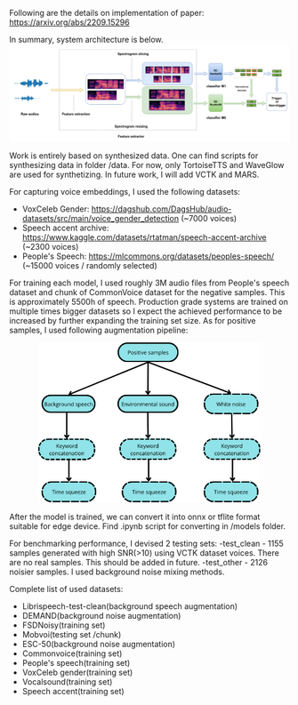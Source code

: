 Following are the details on implementation of paper: https://arxiv.org/abs/2209.15296

In summary, system architecture is below. 
![Alt text](images/arch.png)

Work is entirely based on synthesized data. One can find scripts for synthesizing data in folder /data. For now, only TortoiseTTS and WaveGlow are used for synthetizing. In future work, I will add VCTK and MARS. 

For capturing voice embeddings, I used the following datasets:
  - VoxCeleb Gender: https://dagshub.com/DagsHub/audio-datasets/src/main/voice_gender_detection (~7000 voices)
  - Speech accent archive: https://www.kaggle.com/datasets/rtatman/speech-accent-archive (~2300 voices)
  - People's Speech: https://mlcommons.org/datasets/peoples-speech/ (~15000 voices / randomly selected)


For training each model, I used roughly 3M audio files from People's speech dataset and chunk of CommonVoice dataset for the negative samples. This is approximately 5500h of speech. Production grade systems are trained on multiple times bigger datasets so I expect the achieved performance to be increased by further expanding the training set size. As for positive samples, I used following augmentation pipeline:  
<p align="center">
<img src="images/aug_pipeline.png" alt="Alt text" width="400"/>
</p>


After the model is trained, we can convert it into onnx or tflite format suitable for edge device. Find .ipynb script for converting in /models folder.

For benchmarking performance, I devised 2 testing sets:
  -test_clean -  1155 samples generated with high SNR(>10) using VCTK dataset voices. There are no real samples. This should be added in future.
  -test_other -  2126 noisier samples. I used background noise mixing methods.

Complete list of used datasets:
  - Librispeech-test-clean(background speech augmentation)
  - DEMAND(background noise augmentation)
  - FSDNoisy(training set)
  - Mobvoi(testing set /chunk)
  - ESC-50(background noise augmentation)
  - Commonvoice(training set)
  - People's speech(training set)
  - VoxCeleb gender(training set)
  - Vocalsound(training set)
  - Speech accent(training set)



